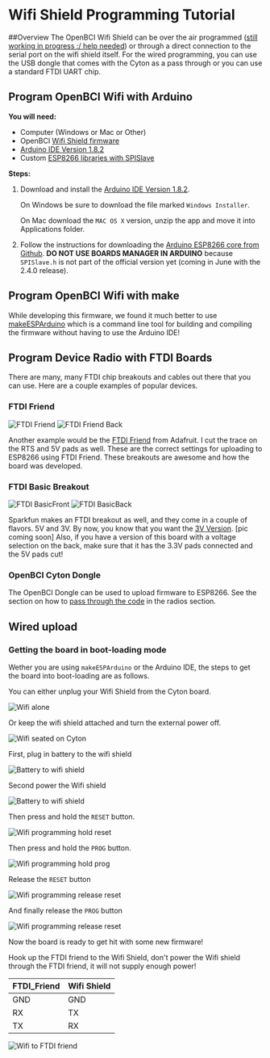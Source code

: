# Wifi Shield Programming Tutorial

##Overview
The OpenBCI Wifi Shield can be over the air programmed ([still working in progress :/ help needed](https://github.com/OpenBCI/OpenBCI_WIFI/issues/7)) or through a direct connection to the serial port on the wifi shield itself. For the wired programming, you can use the USB dongle that comes with the Cyton as a pass through or you can use a standard FTDI UART chip.

## Program OpenBCI Wifi with Arduino

**You will need:**

* Computer (Windows or Mac or Other)
* OpenBCI [Wifi Shield firmware](https://github.com/OpenBCI/OpenBCI_WIFI)
* [Arduino IDE Version 1.8.2](http://www.arduino.cc/en/main/software)
* Custom [ESP8266 libraries with SPISlave](https://github.com/esp8266/Arduino)

**Steps:**

1. Download and install the [Arduino IDE Version 1.8.2](http://www.arduino.cc/en/main/software).

   On Windows be sure to download the file marked `Windows Installer`.

   On Mac download the `MAC OS X` version, unzip the app and move it into Applications folder.

2. Follow the instructions for downloading the [Arduino ESP8266 core from Github](https://github.com/esp8266/Arduino#using-git-version). **DO NOT USE BOARDS MANAGER IN ARDUINO** because `SPISlave.h` is not part of the official version yet (coming in June with the 2.4.0 release).

## Program OpenBCI Wifi with make

While developing this firmware, we found it much better to use [makeESPArduino](https://github.com/plerup/makeEspArduino) which is a command line tool for building and compiling the firmware without having to use the Arduino IDE!

## Program Device Radio with FTDI Boards

There are many, many FTDI chip breakouts and cables out there that you can use. Here are a couple examples of popular devices.

### FTDI Friend
![FTDI Friend](../assets/images/FTDI_Friend.jpg)
![FTDI Friend Back](../assets/images/FTDI_FriendBack.jpg)

Another example would be the [FTDI Friend](http://www.adafruit.com/products/284) from Adafruit. I cut the trace on the RTS and 5V pads as well. These are the correct settings for uploading to ESP8266 using FTDI Friend. These breakouts are awesome and how the board was developed.

### FTDI Basic Breakout
![FTDI BasicFront](../assets/images/FTDI_BASICfront.jpg)
![FTDI BasicBack](../assets/images/FTDI_BASICback.jpg)

Sparkfun makes an FTDI breakout as well, and they come in a couple of flavors. 5V and 3V. By now, you know that you want the [3V Version](https://www.sparkfun.com/products/9873). [pic coming soon] Also, if you have a version of this board with a voltage selection on the back, make sure that it has the 3.3V pads connected and the 5V pads cut!  

### OpenBCI Cyton Dongle

The OpenBCI Dongle can be used to upload firmware to ESP8266. See the section on how to [pass through the code](http://docs.openbci.com/Hardware/06-Cyton_Radios_Programming_Tutorial#cyton-radios-programming-tutorial-uploading-device-firmware-to-cyton-board-program-device-radio-with-openbci-dongle) in the radios section.

## Wired upload

### Getting the board in boot-loading mode

Wether you are using `makeESPArduino` or the Arduino IDE, the steps to get the board into boot-loading are as follows.

You can either unplug your Wifi Shield from the Cyton board.

![Wifi alone](../assets/images/wifi_programming_alone.jpg)

Or keep the wifi shield attached and turn the external power off.

![Wifi seated on Cyton](../assets/images/wifi_programming_seated_on_cyton.jpg)

First, plug in battery to the wifi shield

![Battery to wifi shield](../assets/images/wifi_programming_power.jpg)

Second power the Wifi shield

![Battery to wifi shield](../assets/images/wifi_programming_power_in.JPG)

Then press and hold the `RESET` button.

![Wifi programming hold reset](../assets/images/wifi_programming_hold_reset.jpg)

Then press and hold the `PROG` button.

![Wifi programming hold prog](../assets/images/wifi_programming_hold_prog.jpg)

Release the `RESET` button

![Wifi programming release reset](../assets/images/wifi_programming_release_reset.jpg)

And finally release the `PROG` button

![Wifi programming release reset](../assets/images/wifi_programming_release_prog.jpg)

Now the board is ready to get hit with some new firmware!

Hook up the FTDI friend to the Wifi Shield, don't power the Wifi shield through the FTDI friend, it will not supply enough power!

|FTDI_Friend|Wifi Shield|
|-----------|-----------|
|GND|GND|
|RX|TX|
|TX|RX|

![Wifi to FTDI friend](../assets/images/wifi_programming_ftdi_friend.jpg)
